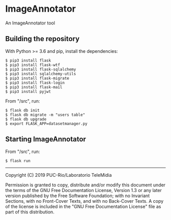 # ImageAnnotator
An ImageAnnotator tool

## Building the repository
With Python >= 3.6 and pip, install the dependencies:

    $ pip3 install flask 
    $ pip3 install flask-wtf
    $ pip3 install flask-sqlalchemy
    $ pip3 install sqlalchemy-utils
    $ pip3 install flask-migrate
    $ pip3 install flask-login
    $ pip3 install flask-mail
    $ pip3 install pyjwt
    
From "/src", run:   

    $ flask db init
    $ flask db migrate -m "users table"
    $ flask db upgrade
    $ export FLASK_APP=datasetmanager.py 

## Starting ImageAnnotator
From "/src", run:

    $ flask run

---
Copyright (C) 2019 PUC-Rio/Laboratorio TeleMidia

Permission is granted to copy, distribute and/or modify this document under
the terms of the GNU Free Documentation License, Version 1.3 or any later
version published by the Free Software Foundation; with no Invariant
Sections, with no Front-Cover Texts, and with no Back-Cover Texts. A copy of
the license is included in the "GNU Free Documentation License" file as part
of this distribution.
